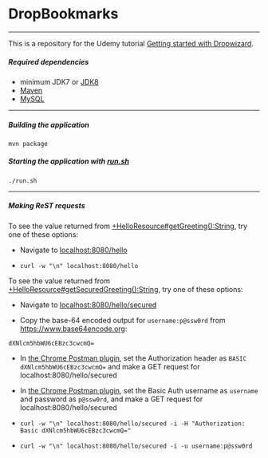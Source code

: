 DropBookmarks
=============

---

This is a repository for the Udemy tutorial [Getting started with Dropwizard](https://www.udemy.com/getting-started-with-dropwizard "Getting started with Dropwizard").

##### Required dependencies

 - minimum JDK7 or [JDK8](http://www.oracle.com/technetwork/java/javase/downloads/jdk8-downloads-2133151.html "Java SE Development Kit 8 Downloads")
 - [Maven](https://maven.apache.org/install.html "Installing Apache Maven")
 - [MySQL](https://dev.mysql.com/doc/refman/5.7/en/installing.html "Installing and Upgrading MySQL")
 
 ---

##### Building the application

```
mvn package
```

##### Starting the application with [run.sh](run.sh)

```
./run.sh
```

---

##### Making ReST requests

To see the value returned from [+HelloResource#getGreeting():String](src/main/java/com/udemy/dropbookmarks/resources/HelloResource.java), try one of these options:

 - Navigate to [localhost:8080/hello](http://localhost:8080/hello)

 - `curl -w "\n" localhost:8080/hello`

To see the value returned from [+HelloResource#getSecuredGreeting():String](src/main/java/com/udemy/dropbookmarks/resources/HelloResource.java), try one of these options:

 - Navigate to [localhost:8080/hello/secured](http://localhost:8080/hello/secured)

 - Copy the base-64 encoded output for `username:p@ssw0rd` from https://www.base64encode.org:

```
dXNlcm5hbWU6cEBzc3cwcmQ=
```

 - In [the Chrome Postman plugin](https://chrome.google.com/webstore/detail/postman/fhbjgbiflinjbdggehcddcbncdddomop?hl=en), set the Authorization header as `BASIC dXNlcm5hbWU6cEBzc3cwcmQ=` and make a GET request for localhost:8080/hello/secured

 - In [the Chrome Postman plugin](https://chrome.google.com/webstore/detail/postman/fhbjgbiflinjbdggehcddcbncdddomop?hl=en), set the Basic Auth username as `username` and password as `p@ssw0rd`, and make a GET request for localhost:8080/hello/secured

 - `curl -w "\n" localhost:8080/hello/secured -i -H "Authorization: Basic dXNlcm5hbWU6cEBzc3cwcmQ="`

 - `curl -w "\n" localhost:8080/hello/secured -i -u username:p@ssw0rd`